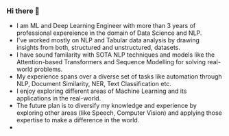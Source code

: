 ### Hi there 👋

- I am ML and Deep Learning Engineer with more than 3 years of professional expereience in the domain of Data Science and NLP.
- I've worked mostly on NLP and Tabular data analysis by drawing insights from both, structured and unstructured, datasets.
- I have sound familarity with SOTA NLP techniques and models like the Attention-based Transformers and Sequence Modelling for solving real-world problems. 
- My experience spans over a diverse set of tasks like automation through NLP, Document Similarity, NER, Text Classification etc. 
- I enjoy exploring different areas of Machine Learning and its applications in the real-world.
- The future plan is to diversify my knowledge and experience by exploring other areas (like Speech, Computer Vision) and applying those expertise to make a difference in the world.
-
<!--
**uahmad235/uahmad235** is a ✨ _special_ ✨ repository because its `README.md` (this file) appears on your GitHub profile.

Here are some ideas to get you started:

- 🔭 I’m currently working on ...
- 🌱 I’m currently learning ...
- 👯 I’m looking to collaborate on ...
- 🤔 I’m looking for help with ...
- 💬 Ask me about ...
- 📫 How to reach me: ...
- 😄 Pronouns: ...
- ⚡ Fun fact: ...
-->
